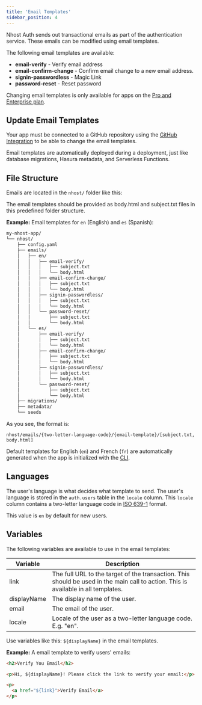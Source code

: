 ```yaml
---
title: 'Email Templates'
sidebar_position: 4
---
```


Nhost Auth sends out transactional emails as part of the authentication service. These emails can be modified using email templates.

The following email templates are available:

- **email-verify** - Verify email address
- **email-confirm-change** - Confirm email change to a new email address.
- **signin-passwordless** - Magic Link
- **password-reset** - Reset password

Changing email templates is only available for apps on the [Pro and Enterprise plan](https://nhost.io/pricing).

## Update Email Templates

Your app must be connected to a GitHub repository using the [GitHub Integration](/platform/github-integration) to be able to change the email templates.

Email templates are automatically deployed during a deployment, just like database migrations, Hasura metadata, and Serverless Functions.

## File Structure

Emails are located in the `nhost/` folder like this:

The email templates should be provided as body.html and subject.txt files in this predefined folder structure.

**Example:** Email templates for `en` (English) and `es` (Spanish):

```txt
my-nhost-app/
└── nhost/
    ├── config.yaml
    ├── emails/
    │   ├── en/
    │   │   ├── email-verify/
    │   │   │   ├── subject.txt
    │   │   │   └── body.html
    │   │   ├── email-confirm-change/
    │   │   │   ├── subject.txt
    │   │   │   └── body.html
    │   │   ├── signin-passwordless/
    │   │   │   ├── subject.txt
    │   │   │   └── body.html
    │   │   └── password-reset/
    │   │       ├── subject.txt
    │   │       └── body.html
    │   └── es/
    │       ├── email-verify/
    │       │   ├── subject.txt
    │       │   └── body.html
    │       ├── email-confirm-change/
    │       │   ├── subject.txt
    │       │   └── body.html
    │       ├── signin-passwordless/
    │       │   ├── subject.txt
    │       │   └── body.html
    │       └── password-reset/
    │           ├── subject.txt
    │           └── body.html
    ├── migrations/
    ├── metadata/
    └── seeds
```

As you see, the format is:

```
nhost/emails/{two-letter-language-code}/{email-template}/[subject.txt, body.html]
```

Default templates for English (`en`) and French (`fr`) are automatically generated when the app is initialized with the [CLI](/platform/cli).

## Languages

The user's language is what decides what template to send. The user's language is stored in the `auth.users` table in the `locale` column. This `locale` column contains a two-letter language code in [ISO 639-1](https://en.wikipedia.org/wiki/List_of_ISO_639-1_codes) format.

This value is `en` by default for new users.

## Variables

The following variables are available to use in the email templates:

| Variable    | Description                                                                                                                        |
| ----------- | ---------------------------------------------------------------------------------------------------------------------------------- |
| link        | The full URL to the target of the transaction. This should be used in the main call to action. This is available in all templates. |
| displayName | The display name of the user.                                                                                                      |
| email       | The email of the user.                                                                                                             |
| locale      | Locale of the user as a two-letter language code. E.g. "en".                                                                       |

Use variables like this: `${displayName}` in the email templates.

**Example:** A email template to verify users' emails:

```html title="nhost/emails/en/email-verify/body.html"
<h2>Verify You Email</h2>

<p>Hi, ${displayName}! Please click the link to verify your email:</p>

<p>
  <a href="${link}">Verify Email</a>
</p>
```
